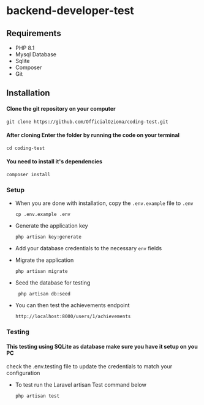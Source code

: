 # backend-developer-test

## Requirements

- PHP 8.1
- Mysql Database
- Sqlite
- Composer
- Git

## Installation

#### Clone the git repository on your computer

```
git clone https://github.com/OfficialOzioma/coding-test.git
```

#### After cloning Enter the folder by running the code on your terminal

```
cd coding-test
```

#### You need to install it's dependencies

```
composer install
```

### Setup

- When you are done with installation, copy the `.env.example` file to `.env`

  ```
  cp .env.example .env
  ```

- Generate the application key

  ```
  php artisan key:generate
  ```

- Add your database credentials to the necessary `env` fields

- Migrate the application
  
    ```
    php artisan migrate
    ```

- Seed the database for testing
  
  ```
   php artisan db:seed
  ```

- You can then test the achievements endpoint
  
  ```
  http://localhost:8000/users/1/achievements
  ```

### Testing

#### This testing using SQLite as database make sure you have it setup on you PC

check the .env.testing file to update the credentials to match your configuration

- To test run the Laravel artisan Test command below

    ```
    php artisan test
    ```
